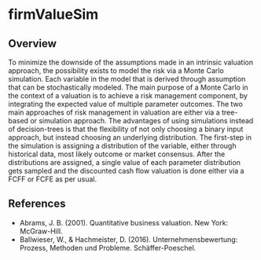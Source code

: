 
<!-- README.md is generated from README.Rmd. Please edit that file -->

# firmValueSim

<!-- badges: start -->

<!-- badges: end -->

## Overview

To minimize the downside of the assumptions made in an intrinsic
valuation approach, the possibility exists to model the risk via a Monte
Carlo simulation. Each variable in the model that is derived through
assumption that can be stochastically modeled. The main purpose of a
Monte Carlo in the context of a valuation is to achieve a risk
management component, by integrating the expected value of multiple
parameter outcomes. The two main approaches of risk management in
valuation are either via a tree-based or simulation approach. The
advantages of using simulations instead of decision-trees is that the
flexibility of not only choosing a binary input approach, but instead
choosing an underlying distribution. The first-step in the simulation is
assigning a distribution of the variable, either through historical
data, most likely outcome or market consensus. After the distributions
are assigned, a single value of each parameter distribution gets sampled
and the discounted cash flow valuation is done either via a FCFF or FCFE
as per usual.

## References

  - Abrams, J. B. (2001). Quantitative business valuation. New York:
    McGraw-Hill.
  - Ballwieser, W., & Hachmeister, D. (2016). Unternehmensbewertung:
    Prozess, Methoden und Probleme. Schäffer-Poeschel.
